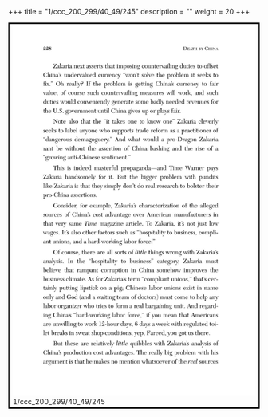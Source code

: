 +++
title = "1/ccc_200_299/40_49/245"
description = ""
weight = 20
+++

<table style="border:2px solid black;max-width:800px;max-height:800px;" 
><tr><td><img class="center-fit-jpg"
src="/jpg_/out_jpg_dbc_245.jpg"  >1/ccc_200_299/40_49/245</img></td></tr></table>